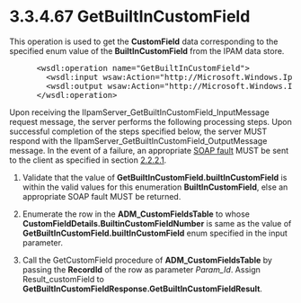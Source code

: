 <html dir="LTR" xmlns:mshelp="http://msdn.microsoft.com/mshelp" xmlns:ddue="http://ddue.schemas.microsoft.com/authoring/2003/5" xmlns:xlink="http://www.w3.org/1999/xlink" xmlns:tool="http://www.microsoft.com/tooltip">
 <body>
 <div id="header">
 <h1 class="heading">3.3.4.67 GetBuiltInCustomField</h1>
 </div>
 <div id="mainSection">
 <div id="mainBody">
 <div id="allHistory" class="saveHistory"></div>
 <div id="sectionSection0" class="section" name="collapseableSection">
 

<p>This operation is used to get the <b>CustomField</b> data
corresponding to the specified enum value of the <b>BuiltInCustomField</b> from
the IPAM data store. </p>

<dl>
<dd>
<div><pre> &lt;wsdl:operation name=&quot;GetBuiltInCustomField&quot;&gt;
   &lt;wsdl:input wsaw:Action=&quot;http://Microsoft.Windows.Ipam/IIpamServer/GetBuiltInCustomField&quot; message=&quot;ipam:IIpamServer_GetBuiltInCustomField_InputMessage&quot; /&gt;
   &lt;wsdl:output wsaw:Action=&quot;http://Microsoft.Windows.Ipam/IIpamServer/GetBuiltInCustomFieldResponse&quot; message=&quot;ipam:IIpamServer_GetBuiltInCustomField_OutputMessage&quot; /&gt;
 &lt;/wsdl:operation&gt;
</pre></div>
</dd></dl>

<p>Upon receiving the
IIpamServer_GetBuiltInCustomField_InputMessage request message, the server
performs the following processing steps. Upon successful completion of the
steps specified below, the server MUST respond with the IIpamServer_GetBuiltInCustomField_OutputMessage
message. In the event of a failure, an appropriate <a href="21b4a631-8f28-420f-822f-c5f879d5046e.md#gt_ec8728a8-1a75-426f-8767-aa1932c7c19f">SOAP fault</a> MUST be sent to
the client as specified in section <a href="a90ad88d-2468-4ac1-bbb9-8f921d15bbc8.md">2.2.2.1</a>.</p>

<ol><li><p><span> </span>Validate that
the value of <b>GetBuiltInCustomField.builtInCustomField</b> is within the
valid values for this enumeration <b>BuiltInCustomField</b>, else an
appropriate SOAP fault MUST be returned.</p>

</li><li><p><span> </span>Enumerate the
row in the <b>ADM_CustomFieldsTable</b> to whose <b>CustomFieldDetails.BuiltinCustomFieldNumber</b>
is same as the value of <b>GetBuiltInCustomField.builtInCustomField</b> enum
specified in the input parameter.</p>

</li><li><p><span> </span>Call the
GetCustomField procedure of <b>ADM_CustomFieldsTable</b> by passing the <b>RecordId</b>
of the row as parameter <i>Param_Id</i>. Assign Result_customField to <b>GetBuiltInCustomFieldResponse.GetBuiltInCustomFieldResult</b>.</p>

</li></ol>
 </div>
 </div>
 </div>
 </body>
</html>